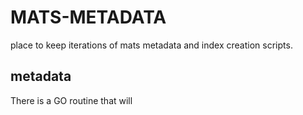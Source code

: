 # MATS-METADATA

place to keep iterations of mats metadata and index creation scripts.

## metadata
There is a GO routine that will 
